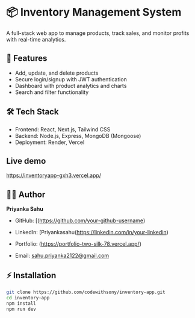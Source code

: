 # 📦 Inventory Management System

A full-stack web app to manage products, track sales, and monitor profits with real-time analytics.

## 🚀 Features
- Add, update, and delete products
- Secure login/signup with JWT authentication
- Dashboard with product analytics and charts
- Search and filter functionality

## 🛠 Tech Stack
- Frontend: React, Next.js, Tailwind CSS
- Backend: Node.js, Express, MongoDB (Mongoose)
- Deployment: Render, Vercel

## Live demo
https://inventoryapp-gxh3.vercel.app/

## 👩‍💻 Author

**Priyanka Sahu**  
- GitHub: [(https://github.com/your-github-username)
    
- LinkedIn: [Priyankasahu(https://linkedin.com/in/your-linkedin)
  
- Portfolio:
(https://portfolio-two-silk-78.vercel.app/)  
- Email: sahu.priyanka2122@gmail.com

## ⚡ Installation
```bash
git clone https://github.com/codewithsony/inventory-app.git
cd inventory-app
npm install
npm run dev



